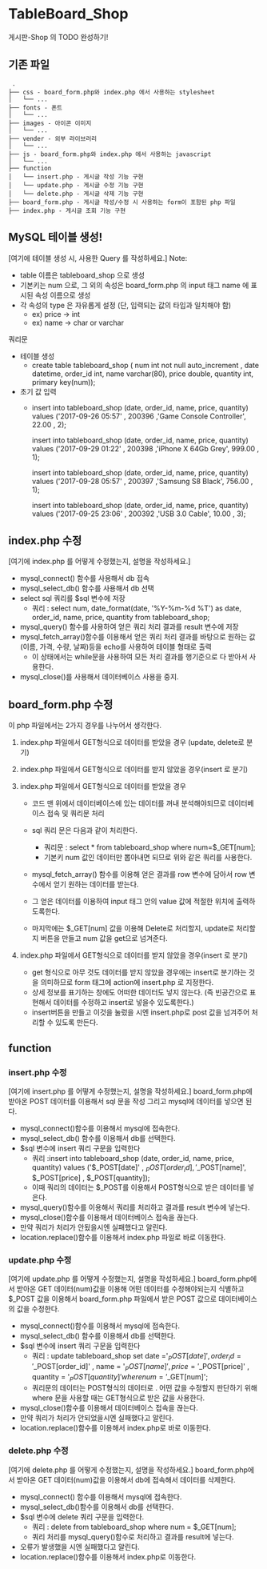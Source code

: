 # TableBoard_Shop
게시판-Shop 의 TODO 완성하기!

## 기존 파일
```
 .
├── css - board_form.php와 index.php 에서 사용하는 stylesheet
│   └── ...
├── fonts - 폰트
│   └── ...
├── images - 아이콘 이미지
│   └── ...
├── vender - 외부 라이브러리
│   └── ...
├── js - board_form.php와 index.php 에서 사용하는 javascript
│   └── ...
├── function
│   └── insert.php - 게시글 작성 기능 구현
│   └── update.php - 게시글 수정 기능 구현
│   └── delete.php - 게시글 삭제 기능 구현
├── board_form.php - 게시글 작성/수정 시 사용하는 form이 포함된 php 파일
├── index.php - 게시글 조회 기능 구현
```

## MySQL 테이블 생성!

[여기에 테이블 생성 시, 사용한 Query 를 작성하세요.]
Note: 
- table 이름은 tableboard_shop 으로 생성
- 기본키는 num 으로, 그 외의 속성은 board_form.php 의 input 태그 name 에 표시된 속성 이름으로 생성
- 각 속성의 type 은 자유롭게 설정 (단, 입력되는 값의 타입과 일치해야 함)
    - ex) price -> int
    - ex) name -> char or varchar
    
    
쿼리문 
- 테이블 생성
    -   create table tableboard_shop (
        num int not null auto_increment ,
        date datetime,
        order_id int,
        name varchar(80),
        price double,
        quantity int,
        primary key(num));
- 초기 값 입력
    - insert into tableboard_shop (date, order_id, name, price, quantity)
      values ('2017-09-26 05:57' , 200396 ,'Game Console Controller', 22.00 , 2);
      
      insert into tableboard_shop (date, order_id, name, price, quantity)
      values ('2017-09-29 01:22' , 200398 ,'iPhone X 64Gb Grey', 999.00 , 1);
      
      insert into tableboard_shop (date, order_id, name, price, quantity)
      values ('2017-09-28 05:57' , 200397 ,'Samsung S8 Black', 756.00 , 1);
      
      insert into tableboard_shop (date, order_id, name, price, quantity)
      values ('2017-09-25 23:06' , 200392 ,'USB 3.0 Cable', 10.00 , 3);
    
## index.php 수정
[여기에 index.php 를 어떻게 수정했는지, 설명을 작성하세요.]
 - mysql_connect() 함수를 사용해서 db 접속
 - mysql_select_db() 함수를 사용해서 db 선택
 - select sql 쿼리를 $sql 변수에 저장
    - 쿼리 : select num, date_format(date, '%Y-%m-%d %T') as date, order_id, name, price, quantity from tableboard_shop;
 - mysql_query() 함수를 사용하여 얻은 쿼리 처리 결과를 result 변수에 저장 
 - mysql_fetch_array()함수를 이용해서 얻은 쿼리 처리 결과를 바탕으로 원하는 값(이름, 가격, 수량, 날짜)등을 echo를 사용하여 테이블 형태로 출력
    -   이 상태에서는 while문을 사용하여 모든 처리 결과를 행기준으로 다 받아서 사용한다.
 - mysql_close()를 사용해서 데이터베이스 사용을 중지.
## board_form.php 수정
이 php 파일에서는 2가지 경우를 나누어서 생각한다.
1. index.php 파일에서 GET형식으로 데이터를 받았을 경우 (update, delete로 분기)
2. index.php 파일에서 GET형식으로 데이터를 받지 않았을 경우(insert 로 분기)


1. index.php 파일에서 GET형식으로 데이터를 받았을 경우
    - 코드 맨 위에서 데이터베이스에 있는 데이터를 꺼내 분석해야되므로 데이터베이스 접속 및 쿼리문 처리
    - sql 쿼리 문은 다음과 같이 처리한다.
        -  쿼리문 : select * from tableboard_shop  where num=$_GET[num];
        - 기본키 num 값인 데이터만 뽑아내면 되므로 위와 같은 쿼리를 사용한다.
        
    - mysql_fetch_array() 함수를 이용해 얻은 결과를 row 변수에 담아서 row 변수에서 얻기 원하는 데이터를 받는다.
    - 그 얻은 데이터를 이용하여 input 태그 안의 value 값에 적절한 위치에 출력하도록한다.
    - 마지막에는 $_GET[num] 값을 이용해 Delete로 처리할지, update로 처리할지 버튼을 만들고 num 값을 get으로 넘겨준다.
    
2. index.php 파일에서 GET형식으로 데이터를 받지 않았을 경우(insert 로 분기)
    - get 형식으로 아무 것도 데이터를 받지 않았을 경우에는 insert로 분기하는 것을 의미하므로 form 태그에 action에 insert.php 로 지정한다.
    - 상세 정보를 표기하는 창에도 어떠한 데이터도 넣지 않는다. (즉 빈공간으로 표현해서 데이터를 수정하고 insert로 넣을수 있도록한다.)
    - insert버튼을 만들고 이것을 눌렀을 시엔 insert.php로 post 값을 넘겨주어 처리할 수 있도록 만든다.
## function
### insert.php 수정
[여기에 insert.php 를 어떻게 수정했는지, 설명을 작성하세요.]
board_form.php에 받아온 POST 데이터를 이용해서 sql 문을 작성 그리고 mysql에 데이터를 넣으면 된다.
 -  mysql_connect()함수를 이용해서 mysql에 접속한다.
 - mysql_select_db() 함수를 이용해서 db를 선택한다.
 - $sql 변수에 insert 쿼리 구문을 입력한다
    -   쿼리 :insert into tableboard_shop (date, order_id, name, price, quantity)
                    values ('$_POST[date]' , $_POST[order_id] ,'$_POST[name]', $_POST[price] , $_POST[quantity]);
    - 이때 쿼리의 데이터는 $_POST를 이용해서 POST형식으로 받은 데이터를 넣은다.
 - mysql_query()함수를 이용해서 쿼리를 처리하고 결과를 result 변수에 넣는다.
 - mysql_close()함수를 이용해서 데이터베이스 접속을 끊는다.
 - 만약 쿼리가 처리가 안됬을시엔 실패했다고 알린다.
 - location.replace()함수를 이용해서 index.php 파일로 바로 이동한다.
### update.php 수정
[여기에 update.php 를 어떻게 수정했는지, 설명을 작성하세요.]
board_form.php에서 받아온 GET 데이터(num)값을 이용해 어떤 데이터를 수정해야되는지 식별하고 $_POST 값을 이용해서 board_form.php 파일에서 받은
POST 값으로 데이터베이스의 값을 수정한다.

-  mysql_connect()함수를 이용해서 mysql에 접속한다.
- mysql_select_db() 함수를 이용해서 db를 선택한다.
- $sql 변수에 insert 쿼리 구문을 입력한다
    -    쿼리 : update tableboard_shop set date ='$_POST[date]' , order_id = '$_POST[order_id]' , name = '$_POST[name]' , price = '$_POST[price]' , quantity = '$_POST[quantity]'
              where num = '$_GET[num]';
    - 쿼리문의 데이터는 POST형식의 데이터로 . 어떤 값을 수정할지 판단하기 위해 where 문을 사용할 때는 GET형식으로 받은 값을 사용한다.
- mysql_close()함수를 이용해서 데이터베이스 접속을 끊는다.
- 만약 쿼리가 처리가 안되었을시엔 실패했다고 알린다.
- location.replace()함수를 이용해서 index.php로 바로 이동한다.
    
### delete.php 수정
[여기에 delete.php 를 어떻게 수정했는지, 설명을 작성하세요.]
board_form.php에서 받아온 GET 데이터(num)값을 이용해서 db에 접속해서 데이터를 삭제한다.

   - mysql_connect() 함수를 이용해서 mysql에 접속한다.
   - mysql_select_db()함수를 이용해서 db를 선택한다.
   - $sql 변수에 delete 쿼리 구문을 입력한다.
        - 쿼리 :  delete from tableboard_shop 
                  where num = $_GET[num];
        - 쿼리 처리를 mysql_query()함수로 처리하고 결과를 result에 넣는다.
   - 오류가 발생했을 시엔 실패했다고 알린다.
   - location.replace()함수를 이용해서 index.php로 이동한다.